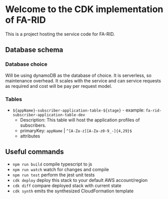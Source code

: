 # Welcome to the CDK implementation of FA-RID

This is a project hosting the service code for FA-RID.

## Database schema

### Database choice

Will be using dynamoDB as the database of choice. It is serverless, so maintenance overhead. It scales with the service and can service requests as required and cost will be pay per request model.

### Tables

* `${appName}-subscriber-application-table-${stage}` - example: `fa-rid-subscriber-application-table-dev`
   * Description: This table will host the application profiles of subscribers.
   * primaryKey: `appName` | `^[A-Za-z][A-Za-z0-9_-]{4,29}$`
   * attributes

## Useful commands

* `npm run build`   compile typescript to js
* `npm run watch`   watch for changes and compile
* `npm run test`    perform the jest unit tests
* `cdk deploy`      deploy this stack to your default AWS account/region
* `cdk diff`        compare deployed stack with current state
* `cdk synth`       emits the synthesized CloudFormation template
